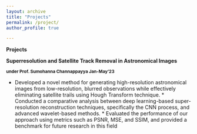 ```yaml
---
layout: archive
title: "Projects"
permalink: /project/
author_profile: true

---
```

**Projects**

**Superresolution and Satellite Track Removal in Astronomical Images**

****<small>under Prof. Sumohanna Channappayya Jan-May’23</small>****
    
   * Developed a novel method for generating high-resolution astronomical images from low-resolution, blurred observations while
effectively eliminating satellite trails using Hough Transform technique.
    * Conducted a comparative analysis between deep learning-based super-resolution reconstruction techniques, specifically the
CNN process, and advanced wavelet-based methods.
    * Evaluated the performance of our approach using metrics such as PSNR, MSE, and SSIM, and provided a benchmark for future
research in this field
